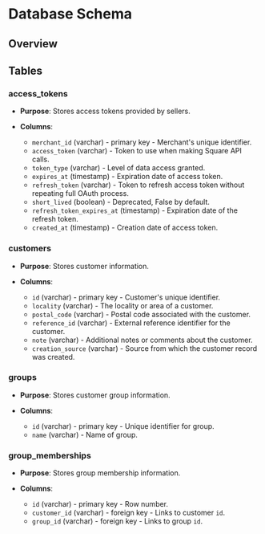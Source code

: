 Database Schema
===============

## Overview

## Tables

### access_tokens
* **Purpose**: Stores access tokens provided by sellers.
* **Columns**:

    * `merchant_id` (varchar) - primary key - Merchant's unique identifier.
    * `access_token` (varchar) - Token to use when making Square API calls.
    * `token_type` (varchar) - Level of data access granted.
    * `expires_at` (timestamp) - Expiration date of access token.
    * `refresh_token` (varchar) - Token to refresh access token without repeating full OAuth process.
    * `short_lived` (boolean) - Deprecated, False by default.
    * `refresh_token_expires_at` (timestamp) - Expiration date of the refresh token.
    * `created_at` (timestamp) - Creation date of access token.

### customers
* **Purpose**: Stores customer information.
* **Columns**:

    * `id` (varchar) - primary key - Customer's unique identifier.
    * `locality` (varchar) - The locality or area of a customer.
    * `postal_code` (varchar) - Postal code associated with the customer.
    * `reference_id` (varchar) - External reference identifier for the customer.
    * `note` (varchar) - Additional notes or comments about the customer.
    * `creation_source` (varchar) - Source from which the customer record was created.

### groups
* **Purpose**: Stores customer group information.
* **Columns**:

    * `id` (varchar) - primary key - Unique identifier for group.
    * `name` (varchar) - Name of group.

### group_memberships
* **Purpose**: Stores group membership information.
* **Columns**:

    * `id` (varchar) - primary key - Row number.
    * `customer_id` (varchar) - foreign key - Links to customer `id`.
    * `group_id` (varchar) - foreign key - Links to group `id`.